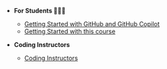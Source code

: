 * **For Students 🧑‍🎓🚀**
  * [Getting Started with GitHub and GitHub Copilot](students/github_copilot_setup.md)
  * [Getting Started with this course](students/Getting-Started.md)

* **Coding Instructors**
  * [Coding Instructors](/program/coding_program_admins.md)